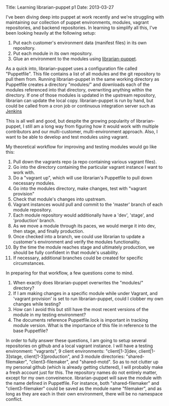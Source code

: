 Title: Learning librarian-puppet p1
Date: 2013-03-27

I've been diving deep into puppet at work recently and we're struggling with maintaining our collection of puppet environments, modules, vagrant repositories, and backend repositories. In learning to simplify all this, I've been looking heavily at the following setup:

1. Put each customer's environment data (manifest files) in its own repository.
2. Put each module in its own repository.
3. Glue an environment to the modules using [librarian-puppet](http://librarian-puppet.com/).

As a quick into, librarian-puppet uses a configuration file called "Puppetfile". This file contains a list of all modules and the git repository to pull them from. Running librarian-puppet in the same working directory as Puppetfile creates a directory "modules/" and downloads each of the modules referenced into that directory, overwriting anything within the directory. If one of those modules is updated in the upstream repository, librarian can update the local copy. librarian-puppet is run by hand, but could be called from a cron job or continuous integration server such as [Jenkins](http://jenkins-ci.org/)


This is all well and good, but despite the growing popularity of librarian-puppet, I still am a long way from figuring how it would work with multiple contributors and our multi-customer, multi-environment approach. Also, I want to be able to develop and test modules using vagrant. 

My theoretical workflow for improving and testing modules would go like this:

1. Pull down the vagrants repo (a repo containing various vagrant files).
2. Go into the directory containing the particular vagrant instance I want to work with.
3. Do a "vagrant up", which will use librarian's Puppetfile to pull down necessary modules.
4. Go into the modules directory, make changes, test with "vagrant provision"
5. Check that module's changes into upstream. 
6. Vagrant instances would pull and commit to the 'master' branch of each module repository. 
7. Each module repository would additionally have a 'dev', 'stage', and 'production' branch.
8. As we move a module through its paces, we would merge it into dev, then stage, and finally production.
9. Once checked into a branch, we could use librarian to update a customer's environment and verify the modules functionality.
10. By the time the module reaches stage and ultimately production, we should be fully confident in that module's usability.
11. If necessary, additional branches could be created for specific circumstances.

In preparing for that workflow, a few questions come to mind.

1. When exactly does librarian-puppet overwrites the "modules/" directory?
2. If I am making changes in a specific module while under Vagrant, and 'vagrant provision' is set to run librarian-puppet, could I clobber my own changes while testing? 
3. How can I avoid this but still have the most recent versions of the module in my testing environment?
4. The documents reference Puppetfile.lock is important in tracking module version. What is the importance of this file in reference to the base Puppetfile?

In order to fully answer these questions, I am going to setup several repositories on github and a local vagrant instance. I will have a testing environment: "vagrants", 9 client environments: "client[1-3]dev, client[1-3]stage, client[1-3]production", and 3 module directories: "shared-filemaker", "client3-filemaker", and "shared-motd". So as to not clutter up my personal github (which is already getting cluttered), I will probably make a fresh account just for this. The repository names do not entirely matter, except for my own conveinence. librarian-puppet will save the module with the name defined in Puppetfile. For instance, both "shared-filemaker" and "client3-filemaker" could be saved as the module name "filemaker", and as long as they are each in their own environment, there will be no namespace conflict.




